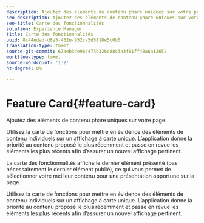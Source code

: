 ```yaml
---
description: Ajoutez des éléments de contenu phare uniques sur votre page.
seo-description: Ajoutez des éléments de contenu phare uniques sur votre page.
seo-title: Carte des fonctionnalités
solution: Experience Manager
title: Carte des fonctionnalités
uuid: 8c44edad-d8a5-452e-952c-5d6818e5c0b0
translation-type: tm+mt
source-git-commit: 67aeb3de964473b326c88c3a3f81ff48a6a12652
workflow-type: tm+mt
source-wordcount: '132'
ht-degree: 0%

---
```



# Feature Card{#feature-card}

Ajoutez des éléments de contenu phare uniques sur votre page.

Utilisez la carte de fonctions pour mettre en évidence des éléments de contenu individuels sur un affichage à carte unique. L’application donne la priorité au contenu proposé le plus récemment et passe en revue les éléments les plus récents afin d’assurer un nouvel affichage pertinent.

La carte des fonctionnalités affiche le dernier élément présenté (pas nécessairement le dernier élément publié), ce qui vous permet de sélectionner votre meilleur contenu pour une présentation opportune sur la page.

Utilisez la carte de fonctions pour mettre en évidence des éléments de contenu individuels sur un affichage à carte unique. L’application donne la priorité au contenu proposé le plus récemment et passe en revue les éléments les plus récents afin d’assurer un nouvel affichage pertinent.
